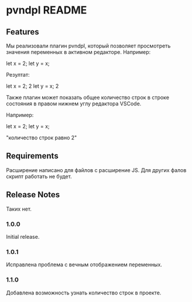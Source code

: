 # pvndpl README
## Features

Мы реализовали плагин pvndpl, который позволяет просмотреть значения переменных в активном редакторе.
Например:

let x = 2;
let y = x;

Резултат:

let x = 2;   2
let y = x;   2

Также плагин может показать общее количество строк в строке состояния в правом нижнем углу редактора VSCode.

Например:

let x = 2;
let y = x;

"количество строк равно 2"

## Requirements

Расширение написано для файлов с расширение JS. Для других фалов скрипт работать не будет.

## Release Notes

Таких нет.

### 1.0.0

Initial release.

### 1.0.1

Исправлена проблема с вечным отображением переменных.

### 1.1.0

Добавлена возможность узнать количество строк в проекте.
